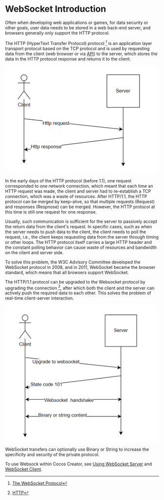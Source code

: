 # WebSocket Introduction

Often when developing web applications or games, for data security or other goals, user data needs to be stored in a web back-end server, and browsers generally only support the HTTP protocol.

The HTTP (HyperText Transfer Protocol) protocol [^1] is an application layer transport protocol based on the TCP protocol and is used by requesting data from the client (web browser or via [API](http.md)) to the server, which stores the data in the HTTP protocol response and returns it to the client.

![http](web-socket/http.png)

In the early days of the HTTP protocol (before 1.1), one request corresponded to one network connection, which meant that each time an HTTP request was made, the client and server had to re-establish a TCP connection, which was a waste of resources. After HTTP/1.1, the HTTP protocol can be merged by keep-alive, so that multiple requests (Request) and responses (Respnose) can be merged. However, the HTTP protocol at this time is still one request for one response.

Usually, such communication is sufficient for the server to passively accept the return data from the client's request. In specific cases, such as when the server needs to push data to the client, the client needs to poll the request, i.e., the client keeps requesting data from the server through timing or other loops. The HTTP protocol itself carries a large HTTP header and the constant polling behavior can cause waste of resources and bandwidth on the client and server side.

To solve this problem, the W3C Advisory Committee developed the WebSocket protocol in 2008, and in 2011, WebSocket became the browser standard, which means that all browsers support WebSocket.

The HTTP/1.1 protocol can be upgraded to the Websocket protocol by upgrading the connection [^2], after which both the client and the server can actively push the required data to each other. This solves the problem of real-time client-server interaction.

![web-socket](web-socket/web-socket.png)

WebSocket transfers can optionally use Binary or String to increase the specificity and security of the private protocol.

To use Websock within Cocos Creator, see [Using WebSocket Server](websocket-server.md) and [WebSocket Client](websocket.md).

[^1]: [The WebSocket Protocol](https://www.rfc-editor.org/rfc/rfc6455)
[^2]: [HTTP](https://developer.mozilla.org/en-US/docs/Web/HTTP)
